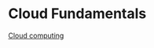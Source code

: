 # Cloud Fundamentals

[Cloud computing](https://github.com/gonzalo-munillag/Cloud_Development_Portfolio/blob/main/Cloud_Fundamentals/Cloud_computing.md)
